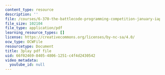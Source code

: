 ```yaml
---
content_type: resource
description: ''
file: /courses/6-370-the-battlecode-programming-competition-january-iap-2013/66f02469840548061251c4f4d2430542_BLExWo9Empk.pdf
file_size: 102104
file_type: application/pdf
learning_resource_types: []
license: https://creativecommons.org/licenses/by-nc-sa/4.0/
ocw_type: OCWFile
resourcetype: Document
title: 3play pdf file
uid: 66f02469-8405-4806-1251-c4f4d2430542
video_metadata:
  youtube_id: null
---
```

